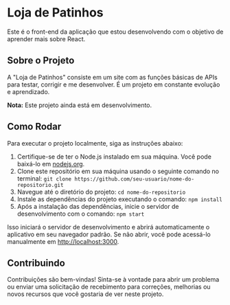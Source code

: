 # Loja de Patinhos

Este é o front-end da aplicação que estou desenvolvendo com o objetivo de aprender mais sobre React.

## Sobre o Projeto

A "Loja de Patinhos" consiste em um site com as funções básicas de APIs para testar, corrigir e me desenvolver. É um projeto em constante evolução e aprendizado.

**Nota:** Este projeto ainda está em desenvolvimento.

## Como Rodar

Para executar o projeto localmente, siga as instruções abaixo:

1. Certifique-se de ter o Node.js instalado em sua máquina. Você pode baixá-lo em [nodejs.org](https://nodejs.org/).
2. Clone este repositório em sua máquina usando o seguinte comando no terminal: `git clone https://github.com/seu-usuario/nome-do-repositorio.git`
3. Navegue até o diretório do projeto: `cd nome-do-repositorio`
4. Instale as dependências do projeto executando o comando: `npm install`
5. Após a instalação das dependências, inicie o servidor de desenvolvimento com o comando: `npm start`


Isso iniciará o servidor de desenvolvimento e abrirá automaticamente o aplicativo em seu navegador padrão. Se não abrir, você pode acessá-lo manualmente em [http://localhost:3000](http://localhost:3000).

## Contribuindo

Contribuições são bem-vindas! Sinta-se à vontade para abrir um problema ou enviar uma solicitação de recebimento para correções, melhorias ou novos recursos que você gostaria de ver neste projeto.









